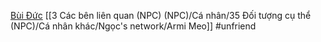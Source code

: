 [Bùi Đức](https://www.facebook.com/profile.php?id=100004701738625 "Bùi Đức | Facebook")
[[3 Các bên liên quan (NPC) (NPC)/Cá nhân/35 Đối tượng cụ thể (NPC)/Cá nhân khác/Ngọc's network/Armi Meo]]
#unfriend 